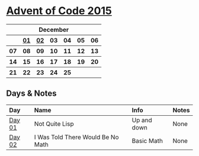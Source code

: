 # [Advent of Code 2015](https://adventofcode.com/2015/)

<table>
    <tr>
        <th colspan="7">December</th>
    </tr>
    <tr>
        <th></th>
        <th><a href="https://github.com/enigm4tik/advent-of-code/blob/main/2015/day01/day01.py">01</a></th>
        <th><a href="https://github.com/enigm4tik/advent-of-code/blob/main/2015/day02/day02.py">02</a></th>
        <th>03</th>
        <th>04</th>
        <th>05</th>
        <th>06</th>
    </tr>
    <tr>
        <th>07</th>
        <th>08</th>
        <th>09</th>
        <th>10</th>
        <th>11</th>
        <th>12</th>
        <th>13</th>
    </tr>
    <tr>
        <th>14</th>
        <th>15</th>
        <th>16</th>
        <th>17</th>
        <th>18</th>
        <th>19</th>
        <th>20</th>
    </tr>
    <tr>
        <th>21</th>
        <th>22</th>
        <th>23</th>
        <th>24</th>
        <th>25</th>
        <th></th>
        <th></th>
    </tr>
</table>

## Days & Notes

Day | Name | Info | Notes
:--- | :-- | :---  | :----
[Day 01](https://adventofcode.com/2015/day/1)  | Not Quite Lisp | Up and down | None
[Day 02](https://adventofcode.com/2015/day/2)  | I Was Told There Would Be No Math | Basic Math | None
